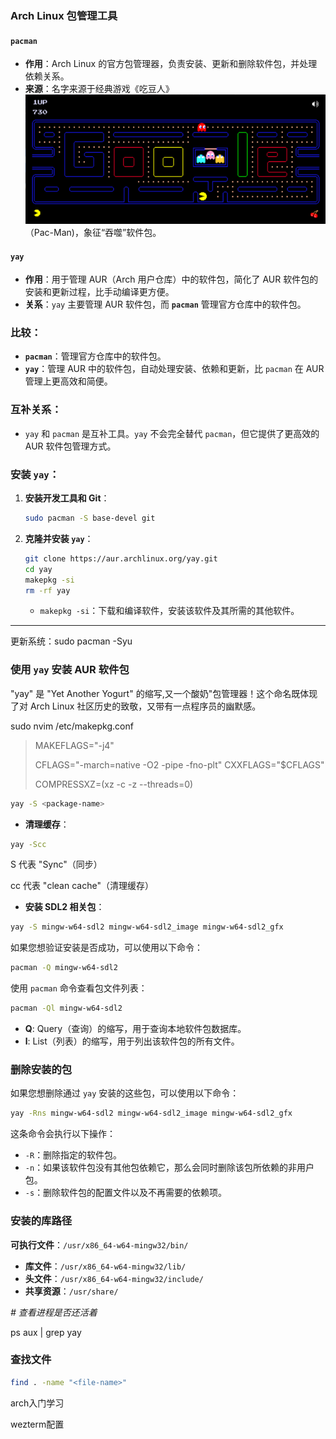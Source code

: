 ### Arch Linux 包管理工具

#### **`pacman`**

- **作用**：Arch Linux 的官方包管理器，负责安装、更新和删除软件包，并处理依赖关系。
- **来源**：名字来源于经典游戏《吃豆人》![image-20250107110743357](./images/image-20250107110743357.png)（Pac-Man)，象征“吞噬”软件包。

#### **`yay`**

- **作用**：用于管理 AUR（Arch 用户仓库）中的软件包，简化了 AUR 软件包的安装和更新过程，比手动编译更方便。
- **关系**：`yay` 主要管理 AUR 软件包，而 **`pacman`** 管理官方仓库中的软件包。

### 比较：

- **`pacman`**：管理官方仓库中的软件包。
- **`yay`**：管理 AUR 中的软件包，自动处理安装、依赖和更新，比 `pacman` 在 AUR 管理上更高效和简便。

### 互补关系：

- `yay` 和 `pacman` 是互补工具。`yay` 不会完全替代 `pacman`，但它提供了更高效的 AUR 软件包管理方式。

### 安装 `yay`：

1. **安装开发工具和 Git**：

   ```bash
   sudo pacman -S base-devel git
   ```

2. **克隆并安装 `yay`**：

   ```bash
   git clone https://aur.archlinux.org/yay.git
   cd yay
   makepkg -si
   rm -rf yay
   ```

   - `makepkg -si`：下载和编译软件，安装该软件及其所需的其他软件。

------

更新系统：sudo pacman -Syu

### 使用 `yay` 安装 AUR 软件包

"yay" 是 "Yet Another Yogurt" 的缩写,又一个酸奶"包管理器！这个命名既体现了对 Arch Linux 社区历史的致敬，又带有一点程序员的幽默感。





sudo nvim /etc/makepkg.conf

> MAKEFLAGS="-j4"
>
> CFLAGS="-march=native -O2 -pipe -fno-plt"
> CXXFLAGS="$CFLAGS"
>
> COMPRESSXZ=(xz -c -z --threads=0)

```bash
yay -S <package-name>
```

- **清理缓存**：

```bash
yay -Scc
```

S 代表 "Sync"（同步）

cc 代表 "clean cache"（清理缓存）

- **安装 SDL2 相关包**：

```bash
yay -S mingw-w64-sdl2 mingw-w64-sdl2_image mingw-w64-sdl2_gfx
```



如果您想验证安装是否成功，可以使用以下命令：
```bash
pacman -Q mingw-w64-sdl2
```

使用 `pacman` 命令查看包文件列表：
```bash
pacman -Ql mingw-w64-sdl2
```

- **Q**: Query（查询）的缩写，用于查询本地软件包数据库。
- **l**: List（列表）的缩写，用于列出该软件包的所有文件。

### 删除安装的包

如果您想删除通过 `yay` 安装的这些包，可以使用以下命令：

```bash
yay -Rns mingw-w64-sdl2 mingw-w64-sdl2_image mingw-w64-sdl2_gfx
```

这条命令会执行以下操作：

- `-R`：删除指定的软件包。
- `-n`：如果该软件包没有其他包依赖它，那么会同时删除该包所依赖的非用户包。
- `-s`：删除软件包的配置文件以及不再需要的依赖项。

### 安装的库路径

**可执行文件**：`/usr/x86_64-w64-mingw32/bin/`

- **库文件**：`/usr/x86_64-w64-mingw32/lib/`
- **头文件**：`/usr/x86_64-w64-mingw32/include/`
- **共享资源**：`/usr/share/`



*# 查看进程是否还活着*

ps aux | grep yay

### 查找文件

```bash
find . -name "<file-name>"
```







arch入门学习

wezterm配置
